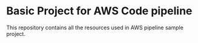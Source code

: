 # Basic Project for AWS Code pipeline
This repository contains all the resources used in AWS pipeline sample project.
